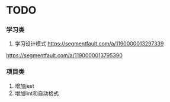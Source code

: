 # TODO

### 学习类

1. 学习设计模式
https://segmentfault.com/a/1190000013297339

https://segmentfault.com/a/1190000013795390


### 项目类
1. 增加jest
2. 增加lint和自动格式


